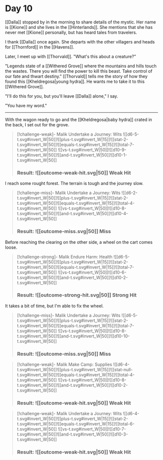 # Day 10

[[Dalla]] stopped by in the morning to share details of the mystic. Her name is [[Kione]] and she lives in the [[Hinterlands]]. She mentions that she has never met [[Kione]] personally, but has heard tales from travelers. 

I thank [[Dalla]] once again. She departs with the other villagers and heads for [[Thornford]] in the [[Havens]].

Later, I meet up with [[Thorvald]]. "What's this about a creature?"

"Legends state of a [[Withered Grove]] where the mountains and hills touch the wastes. There you will find the power to kill this beast. Take control of our fate and thwart destiny." [[Thorvald]] tells me the story of how they found this [[Kheldregosa|young hydra]]. He wants me to take it to this [[Withered Grove]].

"I'll do this for you, but you'll leave [[Dalla]] alone," I say.

"You have my word."

---

With the wagon ready to go and the [[Kheldregosa|baby hydra]] crated in the back, I set out for the grove.

> [!challenge-weak]- Malik Undertake a Journey: Wits
> ![[d6-5-t.svg#invert_W|50]]![[plus-t.svg#invert_W|15]]![[stat-2-t.svg#invert_W|50]]![[equals-t.svg#invert_W|15]]![[total-7-t.svg#invert_W|50]]
> ![[vs-t.svg#invert_W|50]]![[d10-9-t.svg#invert_W|50]]![[and-t.svg#invert_W|50]]![[d10-1-t.svg#invert_W|50]]
> ### Result: ![[outcome-weak-hit.svg|50]] Weak Hit

I reach some rought forest. The terrain is tough and the journey slow.

> [!challenge-miss]- Malik Undertake a Journey: Wits
> ![[d6-2-t.svg#invert_W|50]]![[plus-t.svg#invert_W|15]]![[stat-2-t.svg#invert_W|50]]![[equals-t.svg#invert_W|15]]![[total-4-t.svg#invert_W|50]]
> ![[vs-t.svg#invert_W|50]]![[d10-8-t.svg#invert_W|50]]![[and-t.svg#invert_W|50]]![[d10-4-t.svg#invert_W|50]]
> ### Result: ![[outcome-miss.svg|50]] Miss

Before reaching the clearing on the other side, a wheel on the cart comes loose.

> [!challenge-strong]- Malik Endure Harm: Health
> ![[d6-5-t.svg#invert_W|50]]![[plus-t.svg#invert_W|15]]![[stat-2-t.svg#invert_W|50]]![[equals-t.svg#invert_W|15]]![[total-7-t.svg#invert_W|50]]
> ![[vs-t.svg#invert_W|50]]![[d10-6-t.svg#invert_W|50]]![[and-t.svg#invert_W|50]]![[d10-2-t.svg#invert_W|50]]
> ### Result: ![[outcome-strong-hit.svg|50]] Strong Hit

It takes a bit of time, but I'm able to fix the wheel. 

> [!challenge-miss]- Malik Undertake a Journey: Wits
> ![[d6-5-t.svg#invert_W|50]]![[plus-t.svg#invert_W|15]]![[stat-2-t.svg#invert_W|50]]![[equals-t.svg#invert_W|15]]![[total-7-t.svg#invert_W|50]]
> ![[vs-t.svg#invert_W|50]]![[d10-8-t.svg#invert_W|50]]![[and-t.svg#invert_W|50]]![[d10-10-t.svg#invert_W|50]]
> ### Result: ![[outcome-miss.svg|50]] Miss

> [!challenge-weak]- Malik Make Camp: Supplies
> ![[d6-4-t.svg#invert_W|50]]![[plus-t.svg#invert_W|15]]![[stat-null-t.svg#invert_W|50]]![[equals-t.svg#invert_W|15]]![[total-4-t.svg#invert_W|50]]
> ![[vs-t.svg#invert_W|50]]![[d10-8-t.svg#invert_W|50]]![[and-t.svg#invert_W|50]]![[d10-2-t.svg#invert_W|50]]
> ### Result: ![[outcome-weak-hit.svg|50]] Weak Hit

> [!challenge-weak]- Malik Undertake a Journey: Wits
> ![[d6-4-t.svg#invert_W|50]]![[plus-t.svg#invert_W|15]]![[stat-2-t.svg#invert_W|50]]![[equals-t.svg#invert_W|15]]![[total-6-t.svg#invert_W|50]]
> ![[vs-t.svg#invert_W|50]]![[d10-7-t.svg#invert_W|50]]![[and-t.svg#invert_W|50]]![[d10-3-t.svg#invert_W|50]]
> ### Result: ![[outcome-weak-hit.svg|50]] Weak Hit
